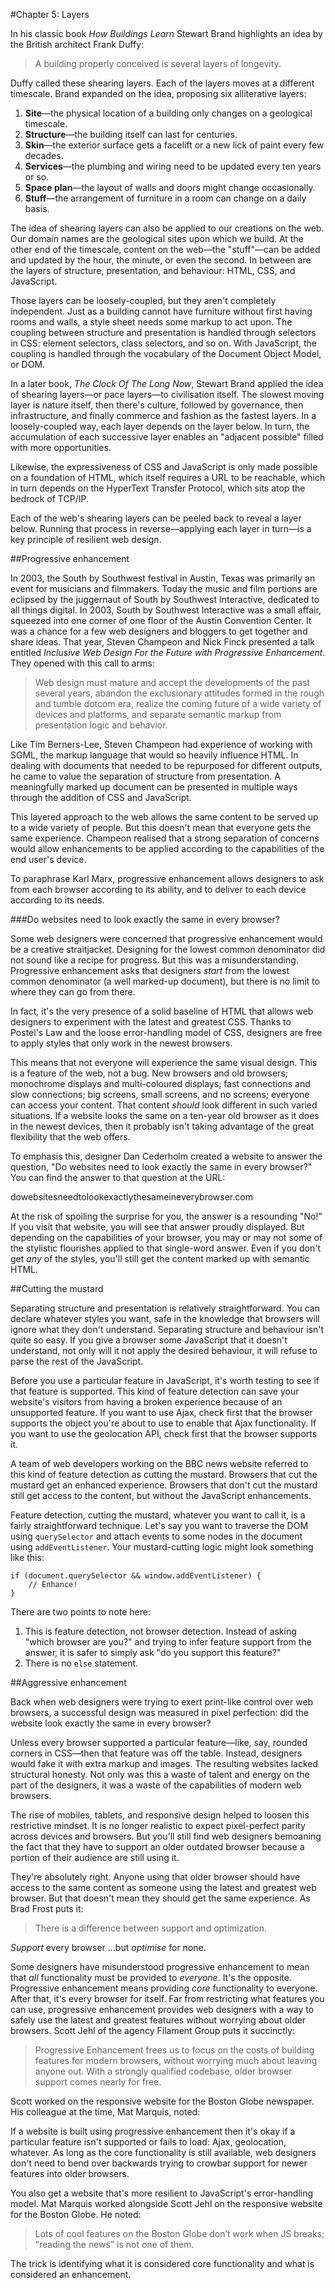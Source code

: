 #Chapter 5: Layers

In his classic book _How Buildings Learn_ Stewart Brand highlights an idea by the British architect Frank Duffy:

> A building properly conceived is several layers of longevity.

Duffy called these shearing layers. Each of the layers moves at a different timescale. Brand expanded on the idea, proposing six alliterative layers:

1. **Site**—the physical location of a building only changes on a geological timescale.
2. **Structure**—the building itself can last for centuries.
3. **Skin**—the exterior surface gets a facelift or a new lick of paint every few decades.
4. **Services**—the plumbing and wiring need to be updated every ten years or so.
5. **Space plan**—the layout of walls and doors might change occasionally.
6. **Stuff**—the arrangement of furniture in a room can change on a daily basis.

The idea of shearing layers can also be applied to our creations on the web. Our domain names are the geological sites upon which we build. At the other end of the timescale, content on the web—the "stuff"—can be added and updated by the hour, the minute, or even the second. In between are the layers of structure, presentation, and behaviour: HTML, CSS, and JavaScript.

Those layers can be loosely-coupled, but they aren't completely independent. Just as a building cannot have furniture without first having rooms and walls, a style sheet needs some markup to act upon. The coupling between structure and presentation is handled through selectors in CSS: element selectors, class selectors, and so on. With JavaScript, the coupling is handled through the vocabulary of the Document Object Model, or DOM.

In a later book, _The Clock Of The Long Now_, Stewart Brand applied the idea of shearing layers—or pace layers—to civilisation itself. The slowest moving layer is nature itself, then there's culture, followed by governance, then infrastructure, and finally commerce and fashion as the fastest layers. In a loosely-coupled way, each layer depends on the layer below. In turn, the accumulation of each successive layer enables an "adjacent possible" filled with more opportunities.

Likewise, the expressiveness of CSS and JavaScript is only made possible on a foundation of HTML, which itself requires a URL to be reachable, which in turn depends on the HyperText Transfer Protocol, which sits atop the bedrock of TCP/IP.

Each of the web's shearing layers can be peeled back to reveal a layer below. Running that process in reverse—applying each layer in turn—is a key principle of resilient web design.

##Progressive enhancement

In 2003, the South by Southwest festival in Austin, Texas was primarily an event for musicians and filmmakers. Today the music and film portions are eclipsed by the juggernaut of South by Southwest Interactive, dedicated to all things digital. In 2003, South by Southwest Interactive was a small affair, squeezed into one corner of one floor of the Austin Convention Center. It was a chance for a few web designers and bloggers to get together and share ideas. That year, Steven Champeon and Nick Finck presented a talk entitled _Inclusive Web Design For the Future with Progressive Enhancement_. They opened with this call to arms:

> Web design must mature and accept the developments of the past several years, abandon the exclusionary attitudes formed in the rough and tumble dotcom era, realize the coming future of a wide variety of devices and platforms, and separate semantic markup from presentation logic and behavior.

Like Tim Berners-Lee, Steven Champeon had experience of working with SGML, the markup language that would so heavily influence HTML. In dealing with documents that needed to be repurposed for different outputs, he came to value the separation of structure from presentation. A meaningfully marked up document can be presented in multiple ways through the addition of CSS and JavaScript.

This layered approach to the web allows the same content to be served up to a wide variety of people. But this doesn't mean that everyone gets the same experience. Champeon realised that a strong separation of concerns would allow enhancements to be applied according to the capabilities of the end user's device.

To paraphrase Karl Marx, progressive enhancement allows designers to ask from each browser according to its ability, and to deliver to each device according to its needs.

###Do websites need to look exactly the same in every browser?

Some web designers were concerned that progressive enhancement would be a creative straitjacket. Designing for the lowest common denominator did not sound like a recipe for progress. But this was a misunderstanding. Progressive enhancement asks that designers *start* from the lowest common denominator (a well marked-up document), but there is no limit to where they can go from there.

In fact, it's the very presence of a solid baseline of HTML that allows web designers to experiment with the latest and greatest CSS. Thanks to Postel's Law and the loose error-handling model of CSS, designers are free to apply styles that only work in the newest browsers.

This means that not everyone will experience the same visual design. This is a feature of the web, not a bug. New browsers and old browsers; monochrome displays and multi-coloured displays; fast connections and slow connections; big screens, small screens, and no screens; everyone can access your content. That content *should* look different in such varied situations. If a website looks the same on a ten-year old browser as it does in the newest devices, then it probably isn't taking advantage of the great flexibility that the web offers.

To emphasis this, designer Dan Cederholm created a website to answer the question, "Do websites need to look exactly the same in every browser?" You can find the answer to that question at the URL:

dowebsitesneedtolookexactlythesameineverybrowser.com

At the risk of spoiling the surprise for you, the answer is a resounding "No!" If you visit that website, you will see that answer proudly displayed. But depending on the capabilities of your browser, you may or may not some of the stylistic flourishes applied to that single-word answer. Even if you don't get *any* of the styles, you'll still get the content marked up with semantic HTML.

##Cutting the mustard

Separating structure and presentation is relatively straightforward. You can declare whatever styles you want, safe in the knowledge that browsers will ignore what they don't understand. Separating structure and behaviour isn't quite so easy. If you give a browser some JavaScript that it doesn't understand, not only will it not apply the desired behaviour, it will refuse to parse the rest of the JavaScript.

Before you use a particular feature in JavaScript, it's worth testing to see if that feature is supported. This kind of feature detection can save your website's visitors from having a broken experience because of an unsupported feature. If you want to use Ajax, check first that the browser supports the object you're about to use to enable that Ajax functionality. If you want to use the geolocation API, check first that the browser supports it.

A team of web developers working on the BBC news website referred to this kind of feature detection as cutting the mustard. Browsers that cut the mustard get an enhanced experience. Browsers that don't cut the mustard still get access to the content, but without the JavaScript enhancements.

Feature detection, cutting the mustard, whatever you want to call it, is a fairly straightforward technique. Let's say you want to traverse the DOM using <code>querySelector</code> and attach events to some nodes in the document using <code>addEventListener</code>. Your mustard-cutting logic might look something like this:

	if (document.querySelector && window.addEventListener) {
		// Enhance!
	}

There are two points to note here:

1. This is feature detection, not browser detection. Instead of asking "which browser are you?" and trying to infer feature support from the answer, it is safer to simply ask "do you support this feature?"
2. There is no <code>else</code> statement.

##Aggressive enhancement

Back when web designers were trying to exert print-like control over web browsers, a successful design was measured in pixel perfection: did the website look exactly the same in every browser?

Unless every browser supported a particular feature—like, say, rounded corners in CSS—then that feature was off the table. Instead, designers would fake it with extra markup and images. The resulting websites lacked structural honesty. Not only was this a waste of talent and energy on the part of the designers, it was a waste of the capabilities of modern web browsers.

The rise of mobiles, tablets, and responsive design helped to loosen this restrictive mindset. It is no longer realistic to expect pixel-perfect parity across devices and browsers. But you'll still find web designers bemoaning the fact that they have to support an older outdated browser because a portion of their audience are still using it.

They're absolutely right. Anyone using that older browser should have access to the same content as someone using the latest and greatest web browser. But that doesn't mean they should get the same experience. As Brad Frost puts it:

> There is a difference between support and optimization.

*Support* every browser ...but *optimise* for none.

Some designers have misunderstood progressive enhancement to mean that *all* functionality must be provided to *everyone*. It's the opposite. Progressive enhancement means providing *core* functionality to everyone. After that, it's every browser for itself. Far from restricting what features you can use, progressive enhancement provides web designers with a way to safely use the latest and greatest features without worrying about older browsers. Scott Jehl of the agency Filament Group puts it succinctly:

> Progressive Enhancement frees us to focus on the costs of building features for modern browsers, without worrying much about leaving anyone out. With a strongly qualified codebase, older browser support comes nearly for free.

Scott worked on the responsive website for the Boston Globe newspaper. His colleague at the time, Mat Marquis, noted:

If a website is built using progressive enhancement then it's okay if a particular feature isn't supported or fails to load: Ajax, geolocation, whatever. As long as the core functionality is still available, web designers don't need to bend over backwards trying to crowbar support for newer features into older browsers. 

You also get a website that's more resilient to JavaScript's error-handling model. Mat Marquis worked alongside Scott Jehl on the responsive website for the Boston Globe. He noted:

> Lots of cool features on the Boston Globe don’t work when JS breaks; “reading the news” is not one of them.

The trick is identifying what it is considered core functionality and what is considered an enhancement.